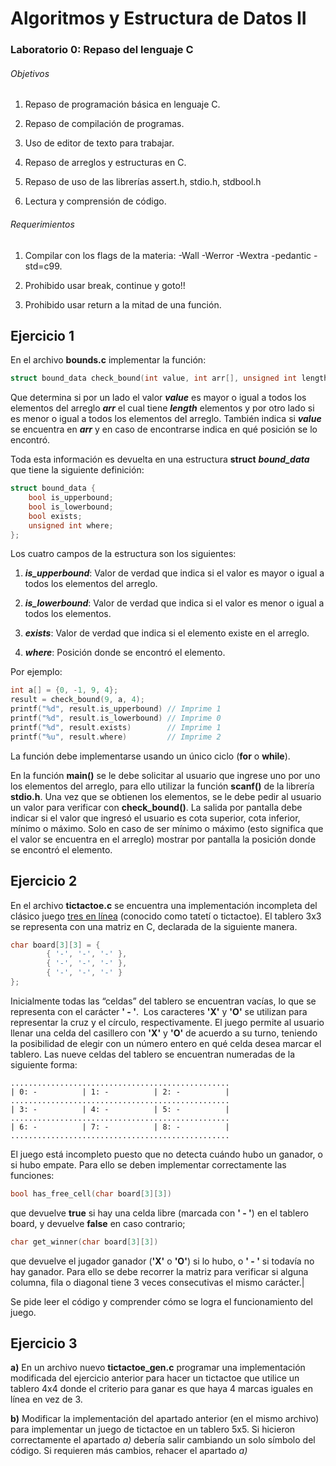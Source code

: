 # Algoritmos y Estructura de Datos II

### Laboratorio 0: Repaso del lenguaje C

###### Objetivos

1. Repaso de programación básica en lenguaje C.

2. Repaso de compilación de programas.

3. Uso de editor de texto para trabajar.

4. Repaso de arreglos y estructuras en C.

5. Repaso de uso de las librerías assert.h, stdio.h, stdbool.h

6. Lectura y comprensión de código.

###### Requerimientos

1. Compilar con los flags de la materia: -Wall -Werror -Wextra -pedantic -std=c99.

2. Prohibido usar break, continue y goto!!

3. Prohibido usar return a la mitad de una función.

## Ejercicio 1

En el archivo **bounds.c** implementar la función:

```c
struct bound_data check_bound(int value, int arr[], unsigned int length);
```

Que determina si por un lado el valor ***value*** es mayor o igual a todos los elementos del arreglo ***arr*** el cual tiene ***length*** elementos y por otro lado si es menor o igual a todos los elementos del arreglo. También indica si ***value*** se encuentra en ***arr*** y en caso de encontrarse indica en qué posición se lo encontró. 

Toda esta información es devuelta en una estructura **struct** ***bound_data*** que tiene la siguiente definición:

```c
struct bound_data {
    bool is_upperbound;
    bool is_lowerbound;
    bool exists;
    unsigned int where;
};
```

Los cuatro campos de la estructura son los siguientes: 

1. ***is_upperbound***: Valor de verdad que indica si el valor es mayor o igual a todos los elementos del arreglo.

2. ***is_lowerbound***: Valor de verdad que indica si el valor es menor o igual a todos los elementos.

3. ***exists***: Valor de verdad que indica si el elemento existe en el arreglo.

4. ***where***: Posición donde se encontró el elemento.

Por ejemplo:

```c
int a[] = {0, -1, 9, 4};
result = check_bound(9, a, 4);
printf("%d", result.is_upperbound) // Imprime 1
printf("%d", result.is_lowerbound) // Imprime 0
printf("%d", result.exists)        // Imprime 1
printf("%u", result.where)         // Imprime 2
```

La función debe implementarse usando un único ciclo (**for** o **while**).

En la función **main()** se le debe solicitar al usuario que ingrese uno por uno los elementos del arreglo, para ello utilizar la función **scanf()** de la librería **stdio.h**. Una vez que se obtienen los elementos, se le debe pedir al usuario un valor para verificar con **check_bound()**. La salida por pantalla debe indicar si el valor que ingresó el usuario es cota superior, cota inferior, mínimo o máximo. Solo en caso de ser mínimo o máximo (esto significa que el valor se encuentra en el arreglo) mostrar por pantalla la posición donde se encontró el elemento.

## Ejercicio 2

En el archivo **tictactoe.c** se encuentra una implementación incompleta del clásico juego [tres en línea](https://es.wikipedia.org/wiki/Tres_en_l%C3%ADnea) (conocido como tatetí o tictactoe). El tablero 3x3 se representa con una matriz en C, declarada de la siguiente manera.

```c
char board[3][3] = {
        { '-', '-', '-' },
        { '-', '-', '-' },
        { '-', '-', '-' }
};
```

Inicialmente todas las “celdas” del tablero se encuentran vacías, lo que se representa con el carácter **' - '**.  Los caracteres **'X'**  y **'O'** se utilizan para representar la cruz y el círculo, respectivamente. El juego permite al usuario llenar una celda del casillero con **'X'** y **'O'** de acuerdo a su turno, teniendo la posibilidad de elegir con un número entero en qué celda desea marcar el tablero. Las nueve celdas del tablero se encuentran numeradas de la siguiente forma:

```
.................................................
| 0: -          | 1: -          | 2: -          |
.................................................
| 3: -          | 4: -          | 5: -          |
.................................................
| 6: -          | 7: -          | 8: -          |
.................................................
```

El juego está incompleto puesto que no detecta cuándo hubo un ganador, o si hubo empate. Para ello se deben implementar correctamente las funciones:

```c
bool has_free_cell(char board[3][3])
```

que devuelve **true** si hay una celda libre (marcada con **' - '**) en el tablero board, y devuelve **false** en caso contrario;

```c
char get_winner(char board[3][3])
```

que devuelve el jugador ganador (**'X'** o **'O'**) si lo hubo, o **' - '** si todavía no hay ganador. Para ello se debe recorrer la matriz para verificar si alguna columna, fila o diagonal tiene 3 veces consecutivas el mismo carácter.|

Se pide leer el código y comprender cómo se logra el funcionamiento del juego.

## Ejercicio 3

 **a)** En un archivo nuevo **tictactoe_gen.c** programar una implementación modificada del ejercicio anterior para hacer un tictactoe que utilice un tablero 4x4 donde el criterio para ganar es que haya 4 marcas iguales en línea en vez de 3.

**b)** Modificar la implementación del apartado anterior (en el mismo archivo) para implementar un juego de tictactoe en un tablero 5x5. Si hicieron correctamente el apartado *a)* debería salir cambiando un solo símbolo del código. Si requieren más cambios, rehacer el apartado *a)*
